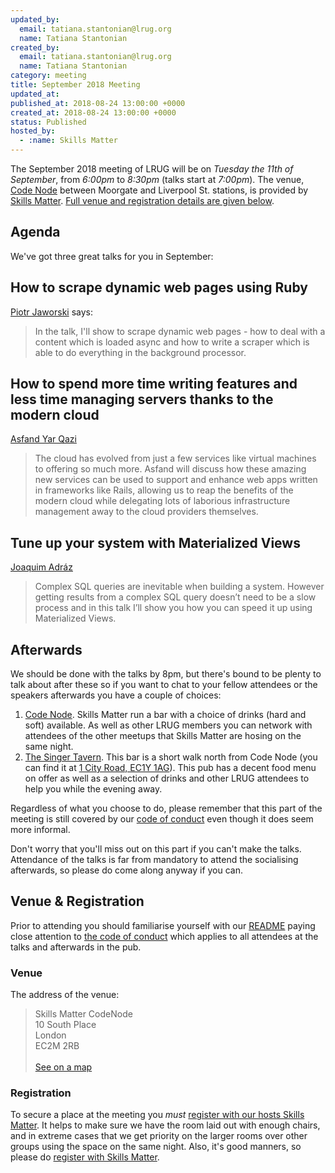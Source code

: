```yaml
---
updated_by:
  email: tatiana.stantonian@lrug.org
  name: Tatiana Stantonian
created_by:
  email: tatiana.stantonian@lrug.org
  name: Tatiana Stantonian
category: meeting
title: September 2018 Meeting
updated_at:
published_at: 2018-08-24 13:00:00 +0000
created_at: 2018-08-24 13:00:00 +0000
status: Published
hosted_by:
  - :name: Skills Matter
---
```


The September 2018 meeting of LRUG will be on *Tuesday the 11th of September*,
from _6:00pm_ to _8:30pm_ (talks start at _7:00pm_).  The venue, [Code
Node][skills-matter-venue] between Moorgate and Liverpool St. stations, is
provided by [Skills Matter](http://www.skillsmatter.com).  [Full venue and
registration details are given below](#september18registration).

Agenda
------

We've got three great talks for you in September:

## How to scrape dynamic web pages using Ruby

[Piotr Jaworski](https://skillsmatter.com/legacy_profile/piotr-jaworski) says:

> In the talk, I'll show to scrape dynamic web pages - how to deal with a content which is loaded async and how to write a scraper which is able to do everything in the background processor.

## How to spend more time writing features and less time managing servers thanks to the modern cloud

[Asfand Yar Qazi](https://twitter.com/PaaSfand)

> The cloud has evolved from just a few services like virtual machines to offering so much more. Asfand will discuss how these amazing new services can be used to support and enhance web apps written in frameworks like Rails, allowing us to reap the benefits of the modern cloud while delegating lots of laborious infrastructure management away to the cloud providers themselves.

## Tune up your system with Materialized Views

[Joaquim Adráz](https://twitter.com/joaquimadraz)

> Complex SQL queries are inevitable when building a system. However getting results from a complex SQL query doesn’t need to be a slow process and in this talk I’ll show you how you can speed it up using Materialized Views.

Afterwards
----------

We should be done with the talks by 8pm, but there's bound to be plenty
to talk about after these so if you want to chat to your fellow attendees or
the speakers afterwards you have a couple of choices:

1. [Code Node][skills-matter-venue].  Skills Matter run a bar with a choice of
   drinks (hard and soft) available.  As well as other LRUG members you can
   network with attendees of the other meetups that Skills Matter are hosing on
   the same night.
2. [The Singer Tavern](http://singertavern.com/).  This bar is a short walk
   north from Code Node (you can find it at [1 City Road, EC1Y
   1AG](https://goo.gl/maps/w9kPu)).  This pub has a decent food menu on offer
   as well as a selection of drinks and other LRUG attendees to help you
   while the evening away.

Regardless of what you choose to do, please remember that this part of the
meeting is still covered by our [code of
conduct](http://readme.lrug.org/#code-of-condut) even though it does seem more
informal.

Don't worry that you'll miss out on this part if you can't make the talks.
Attendance of the talks is far from mandatory to attend the socialising
afterwards, so please do come along anyway if you can.

Venue & Registration <a name="september18registration">&nbsp;</a>
-----------------------------------------------------------

Prior to attending you should familiarise yourself with our
[README](http://readme.lrug.org/) paying close attention to [the code of
conduct](http://readme.lrug.org/#code-of-conduct) which applies to
all attendees at the talks and afterwards in the pub.

### Venue

The address of the venue:

> Skills Matter CodeNode<br/>10 South Place<br/>London<br/>EC2M 2RB<br/><br/>[See on a map](https://goo.gl/maps/ONJT4)

### Registration

To secure a place at the meeting you *must* [register with our hosts
Skills Matter][skills-matter-event].  It helps to
make sure we have the room laid out with enough chairs, and in extreme cases
that we get priority on the larger rooms over other groups using the space on
the same night.  Also, it's good manners, so please do [register with Skills
Matter][skills-matter-event].

[skills-matter-venue]: https://skillsmatter.com/locations/264-skills-matter-codenode
[skills-matter-event]: https://skillsmatter.com/meetups/11273-lrug-london-ruby-user-group
